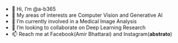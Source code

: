 - 👋 Hi, I’m @a-b365
- 👀 My areas of interests are Computer Vision and Generative AI
- 🌱 I’m currently involved in a Medical Image Analysis
- 💞️ I’m looking to collaborate on Deep Learning Research
- 📫 Reach me at Facebook(Amir Bhattarai) and Instagram(__abstrato__)

<!---
a-b365/a-b365 is a ✨ special ✨ repository because its `README.md` (this file) appears on your GitHub profile.
You can click the Preview link to take a look at your changes.
--->
